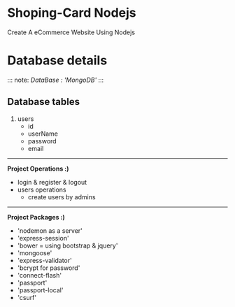 # Shoping-Card Nodejs
Create A eCommerce Website Using Nodejs


# Database details

::: note:
*DataBase : 'MongoDB'*
:::

## Database tables

1. users
   + id
   + userName
   + password
   + email
---

__Project Operations :)__

- login & register & logout
- users operations
    - create users by admins

---

__Project Packages :)__

- 'nodemon as a server' 
- 'express-session' 
- 'bower = using bootstrap & jquery' 
- 'mongoose' 
- 'express-validator' 
- 'bcrypt for password' 
- 'connect-flash' 
- 'passport' 
- 'passport-local' 
- 'csurf'
